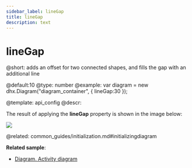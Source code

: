 ```yaml
---
sidebar_label: lineGap
title: lineGap
description: text
---
```


# lineGap

@short: adds an offset for two connected shapes, and fills the gap with an additional line
   

@default:10
@type: number
@example:
var diagram = new dhx.Diagram("diagram_container", { 
  	lineGap:30
});

@template:	api_config
@descr:

The result of applying the **lineGap** property is shown in the image below:

<img src="linegap_config.png">

@related:
common_guides/initialization.md#initializingdiagram

**Related sample**:
- [Diagram. Activity diagram](https://snippet.dhtmlx.com/a9t2z2dt)
